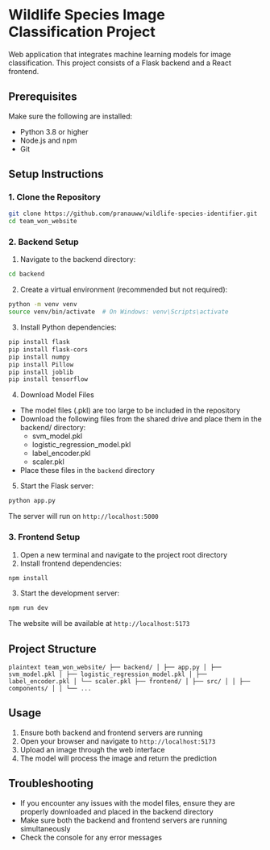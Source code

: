 # Wildlife Species Image Classification Project 

Web application that integrates machine learning models for image classification. This project consists of a Flask backend and a React frontend.

## Prerequisites

Make sure the following are installed:

- Python 3.8 or higher 
- Node.js and npm
- Git

## Setup Instructions

### 1. Clone the Repository

```bash
git clone https://github.com/pranauww/wildlife-species-identifier.git
cd team_won_website
```

### 2. Backend Setup
1. Navigate to the backend directory:
```bash
cd backend
```
2. Create a virtual environment (recommended but not required):
```bash
python -m venv venv
source venv/bin/activate  # On Windows: venv\Scripts\activate
```
3. Install Python dependencies:
```bash
pip install flask
pip install flask-cors
pip install numpy
pip install Pillow
pip install joblib
pip install tensorflow
```
4. Download Model Files
  - The model files (.pkl) are too large to be included in the repository
  - Download the following files from the shared drive and place them in the backend/ directory:
    - svm_model.pkl
    - logistic_regression_model.pkl
    - label_encoder.pkl
    - scaler.pkl
  - Place these files in the `backend` directory
    
5. Start the Flask server:
```bash
python app.py
```
The server will run on `http://localhost:5000`

### 3. Frontend Setup
1. Open a new terminal and navigate to the project root directory
2. Install frontend dependencies:
```bash
npm install
```
3. Start the development server:
```bash
npm run dev
```
The website will be available at `http://localhost:5173`

## Project Structure
```plaintext team_won_website/ ├── backend/ │ ├── app.py │ ├── svm_model.pkl │ ├── logistic_regression_model.pkl │ ├── label_encoder.pkl │ └── scaler.pkl ├── frontend/ │ ├── src/ │ │ ├── components/ │ │ └── ... ```

## Usage
1. Ensure both backend and frontend servers are running
2. Open your browser and navigate to `http://localhost:5173`
3. Upload an image through the web interface
4. The model will process the image and return the prediction

## Troubleshooting
* If you encounter any issues with the model files, ensure they are properly downloaded and placed in the backend directory
* Make sure both the backend and frontend servers are running simultaneously
* Check the console for any error messages 
